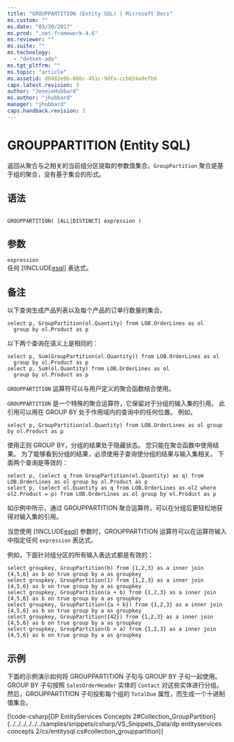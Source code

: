 ```yaml
---
title: "GROUPPARTITION (Entity SQL) | Microsoft Docs"
ms.custom: ""
ms.date: "03/30/2017"
ms.prod: ".net-framework-4.6"
ms.reviewer: ""
ms.suite: ""
ms.technology: 
  - "dotnet-ado"
ms.tgt_pltfrm: ""
ms.topic: "article"
ms.assetid: d0482e9b-086c-451c-9dfa-ccb024a9efb6
caps.latest.revision: 3
author: "JennieHubbard"
ms.author: "jhubbard"
manager: "jhubbard"
caps.handback.revision: 3
---
```

# GROUPPARTITION (Entity SQL)
返回从聚合与之相关的当前组分区提取的参数值集合。`GroupPartition` 聚合是基于组的聚合，没有基于集合的形式。  
  
## 语法  
  
```  
  
GROUPPARTITION( [ALL|DISTINCT] expression )  
```  
  
## 参数  
 `expression`  
 任何 [!INCLUDE[esql](../../../../../../includes/esql-md.md)] 表达式。  
  
## 备注  
 以下查询生成产品列表以及每个产品的订单行数量的集合。  
  
```  
select p, GroupPartition(ol.Quantity) from LOB.OrderLines as ol  
  group by ol.Product as p  
```  
  
 以下两个查询在语义上是相同的：  
  
```  
select p, Sum(GroupPartition(ol.Quantity)) from LOB.OrderLines as ol  
  group by ol.Product as p  
select p, Sum(ol.Quantity) from LOB.OrderLines as ol  
  group by ol.Product as p  
```  
  
 `GROUPPARTITION` 运算符可以与用户定义的聚合函数结合使用。  
  
 `GROUPPARTITION` 是一个特殊的聚合运算符，它保留对于分组的输入集的引用。 此引用可以用在 GROUP BY 处于作用域内的查询中的任何位置。 例如，  
  
```  
select p, GroupPartition(ol.Quantity) from LOB.OrderLines as ol group by ol.Product as p  
```  
  
 使用正则 GROUP BY，分组的结果处于隐藏状态。 您只能在聚合函数中使用结果。 为了能够看到分组的结果，必须使用子查询使分组的结果与输入集相关。 下面两个查询是等效的：  
  
```  
select p, (select q from GroupPartition(ol.Quantity) as q) from LOB.OrderLines as ol group by ol.Product as p  
select p, (select ol.Quantity as q from LOB.OrderLines as ol2 where ol2.Product = p) from LOB.OrderLines as ol group by ol.Product as p  
```  
  
 如示例中所示，通过 GROUPPARTITION 聚合运算符，可以在分组后更轻松地获得对输入集的引用。  
  
 当您使用 [!INCLUDE[esql](../../../../../../includes/esql-md.md)] 参数时，GROUPPARTITION 运算符可以在运算符输入中指定任何 `expression` 表达式。  
  
 例如，下面针对组分区的所有输入表达式都是有效的：  
  
```  
select groupkey, GroupPartition(b) from {1,2,3} as a inner join {4,5,6} as b on true group by a as groupkey  
select groupkey, GroupPartition(1) from {1,2,3} as a inner join {4,5,6} as b on true group by a as groupkey  
select groupkey, GroupPartition(a + b) from {1,2,3} as a inner join {4,5,6} as b on true group by a as groupkey  
select groupkey, GroupPartition({a + b}) from {1,2,3} as a inner join {4,5,6} as b on true group by a as groupkey  
select groupkey, GroupPartition({42}) from {1,2,3} as a inner join {4,5,6} as b on true group by a as groupkey  
select groupkey, GroupPartition(b > a) from {1,2,3} as a inner join {4,5,6} as b on true group by a as groupkey  
```  
  
## 示例  
 下面的示例演示如何将 GROUPPARTITION 子句与 GROUP BY 子句一起使用。 GROUP BY 子句按照 `SalesOrderHeader` 实体的 `Contact` 对这些实体进行分组。 然后，GROUPPARTITION 子句投影每个组的 `TotalDue` 属性，而生成一个十进制值集合。  
  
 [!code-csharp[DP EntityServices Concepts 2#Collection_GroupPartition](../../../../../../samples/snippets/csharp/VS_Snippets_Data/dp entityservices concepts 2/cs/entitysql.cs#collection_grouppartition)]